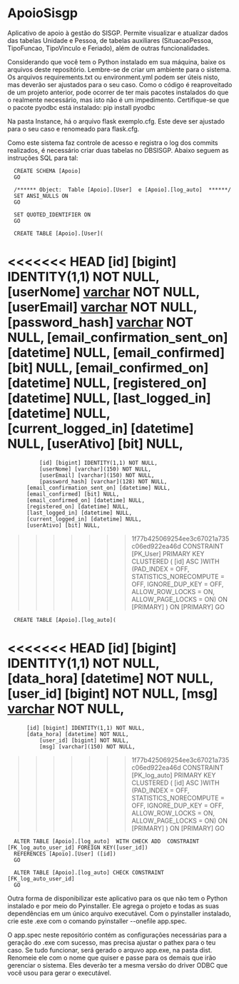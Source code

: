# ApoioSisgp
Aplicativo de apoio à gestão do SISGP. Permite visualizar e atualizar dados das tabelas Unidade e Pessoa, de tabelas auxiliares (SituacaoPessoa, TipoFuncao, TipoVinculo e Feriado), além de outras funcionalidades.

Considerando que você tem o Python instalado em sua máquina, baixe os arquivos deste repositório. 
Lembre-se de criar um ambiente para o sistema. Os arquivos requirements.txt ou environment.yml podem ser úteis nisto, mas deverão ser ajustados para o seu caso.
Como o código é reaproveitado de um projeto anterior, pode ocorrer de ter mais pacotes instalados do que o realmente necessário, mas isto não é um impedimento.
Certifique-se que o pacote pyodbc está instalado: pip install pyodbc

Na pasta Instance, há o arquivo flask exemplo.cfg. Este deve ser ajustado para o seu caso e renomeado para flask.cfg.

Como este sistema faz controle de acesso e registra o log dos commits realizados, é necessário criar duas tabelas no 
DBSISGP. Abaixo seguem as instruções SQL para tal:

      CREATE SCHEMA [Apoio]
      GO
      
      /****** Object:  Table [Apoio].[User]  e [Apoio].[log_auto]  ******/
      SET ANSI_NULLS ON
      GO
      
      SET QUOTED_IDENTIFIER ON
      GO
      
      CREATE TABLE [Apoio].[User](
<<<<<<< HEAD
            [id] [bigint] IDENTITY(1,1) NOT NULL,
            [userNome] [varchar](150) NOT NULL,
            [userEmail] [varchar](150) NOT NULL,
            [password_hash] [varchar](128) NOT NULL,
            [email_confirmation_sent_on] [datetime] NULL,
            [email_confirmed] [bit] NULL,
            [email_confirmed_on] [datetime] NULL,
            [registered_on] [datetime] NULL,
            [last_logged_in] [datetime] NULL,
            [current_logged_in] [datetime] NULL,
            [userAtivo] [bit] NULL,
=======
      	      [id] [bigint] IDENTITY(1,1) NOT NULL,
      	      [userNome] [varchar](150) NOT NULL,
      	      [userEmail] [varchar](150) NOT NULL,
      	      [password_hash] [varchar](128) NOT NULL,
	      [email_confirmation_sent_on] [datetime] NULL,
	      [email_confirmed] [bit] NULL,
	      [email_confirmed_on] [datetime] NULL,
	      [registered_on] [datetime] NULL,
	      [last_logged_in] [datetime] NULL,
	      [current_logged_in] [datetime] NULL,
	      [userAtivo] [bit] NULL,
>>>>>>> 1f77b425069254ee3c67021a735c06ed922ea46d
       CONSTRAINT [PK_User] PRIMARY KEY CLUSTERED 
      (
      	[id] ASC
      )WITH (PAD_INDEX = OFF, STATISTICS_NORECOMPUTE = OFF, IGNORE_DUP_KEY = OFF, ALLOW_ROW_LOCKS = ON, ALLOW_PAGE_LOCKS = ON)       ON [PRIMARY]
      ) ON [PRIMARY]
      GO
      
      CREATE TABLE [Apoio].[log_auto](
<<<<<<< HEAD
            [id] [bigint] IDENTITY(1,1) NOT NULL,
            [data_hora] [datetime] NOT NULL,
            [user_id] [bigint] NOT NULL,
            [msg] [varchar](150) NOT NULL,
=======
	      [id] [bigint] IDENTITY(1,1) NOT NULL,
	      [data_hora] [datetime] NOT NULL,
      	      [user_id] [bigint] NOT NULL,
      	      [msg] [varchar](150) NOT NULL,
>>>>>>> 1f77b425069254ee3c67021a735c06ed922ea46d
       CONSTRAINT [PK_log_auto] PRIMARY KEY CLUSTERED 
      (
      	[id] ASC
      )WITH (PAD_INDEX = OFF, STATISTICS_NORECOMPUTE = OFF, IGNORE_DUP_KEY = OFF, ALLOW_ROW_LOCKS = ON, ALLOW_PAGE_LOCKS = ON)     ON [PRIMARY]
      ) ON [PRIMARY]
      GO

      ALTER TABLE [Apoio].[log_auto]  WITH CHECK ADD  CONSTRAINT [FK_log_auto_user_id] FOREIGN KEY([user_id])
      REFERENCES [Apoio].[User] ([id])
      GO
      
      ALTER TABLE [Apoio].[log_auto] CHECK CONSTRAINT [FK_log_auto_user_id]
      GO

Outra forma de disponibilizar este aplicativo para os que não tem o Python instalado e por meio do Pyinstaller. Ele agrega o projeto e todas as suas dependências
em um único arquivo executável. Com o pyinstaller instalado, crie este .exe com o comando pyinstaller --onefile app.spec.

O app.spec neste repositório contém as configurações necessárias para a geração do .exe com sucesso, mas precisa ajustar o pathex para o teu caso.
Se tudo funcionar, será gerado o arquvo app.exe, na pasta dist. Renomeie ele com o nome que quiser e passe para os demais que irão gerenciar o sistema. 
Eles deverão ter a mesma versão do driver ODBC que você usou para gerar o executável.
